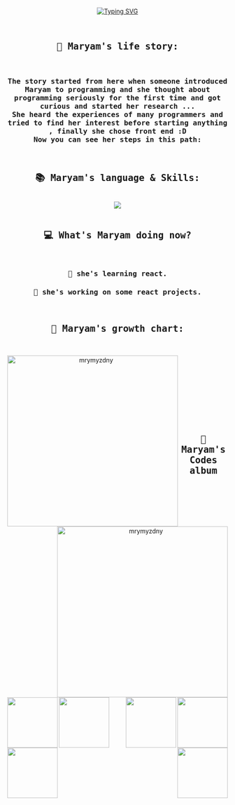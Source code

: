 <div align="center"> 
  <br>
  
[![Typing SVG](https://readme-typing-svg.demolab.com?font=Kdam+Thmor+Pro&size=30&pause=4000&color=2CE8F7&center=true&random=false&width=500&height=70&lines=Here+Is+Maryam's+Coding+Life+%F0%9F%8C%8E)](https://git.io/typing-svg)

  <br>
  
</div>

<h2 align="center"><samp>📖 Maryam's life story:</samp></h2>
<br>
<h3 align="center"><samp>
    The story started from here when someone introduced Maryam to programming and she thought about programming seriously for the first time and got curious and started her    research ...  <br/>
   She heard the experiences of many programmers and tried to find her interest before starting anything , finally she chose front end :D <br/> 
   Now you can see her steps in this path:
</samp></h3>
<br>

<h2 align="center"><samp>📚 Maryam's language & Skills:</samp></h2>
<br>
<div align="center">
  <a href="https://skillicons.dev">
    <img src="https://skillicons.dev/icons?i=js,react,html,css,git,github,vscode" />
  </a>
</div>
<br>

<h2 align="center"><samp>💻 What's Maryam doing now?</samp></h2>
<br>
  <div align="center">
    <h3><span align="center"><samp>🧩 she's learning react.</samp></span></h3>
    <h3><span align="center"><samp>🧩 she's working on some react projects.</samp></span></h3>
  <div>
<br>

<h2 align="center"><samp>🏅 Maryam's growth chart:</samp></h2>
<br>
<p align=center>
  <div align=center>
        <a href="https://github.com/mrymyzdny/github-readme-stats" title="Go to Source">
      <img align="left" width=390 src="https://github-readme-stats.vercel.app/api?username=mrymyzdny&show_icons=true&theme=react&border_color=61dafb&hide_border=true" alt="mrymyzdny" />
    </a>
    <a href="https://github.com/mrymyzdny/github-readme-streak-stats" title="Go to Source">
      <img align="right" width=390 src="https://streak-stats.demolab.com/?user=mrymyzdny&theme=react&border=61dafb&hide_border=true" alt="mrymyzdny" />
      <img/>
    </a>

  </div>
  <br><br><br><br><br><br><br>
</p>
<br>


<h2 align="center"><samp>🎨 Maryam's Codes album</samp></h2>
<br>
<div width="100%" align="center">
  <a align="left" href="https://github.com/mrymyzdny/dashboard-admin" title="dashboard-admin">
    <img align="left" height="115" src="https://github-readme-stats.vercel.app/api/pin/?username=mrymyzdny&repo=dashboard-admin&theme=react&border_color=61dafb&border_radius=10">
  </a>
  <a align="right" href="https://github.com/mrymyzdny/hackthebox.com" title="hackthebox.com">
    <img align="right" height="115" src="https://github-readme-stats.vercel.app/api/pin/?username=mrymyzdny&repo=hackthebox.com&theme=react&border_color=61dafb&border_radius=10">
  </a>
</div>
<br/><br/><br/><br/><br/><br/>
<div width="100%" align="center">
  <a align="left" href="https://github.com/mrymyzdny/fashion-store" title="fashion-store">
    <img align="left" height="115" src="https://github-readme-stats.vercel.app/api/pin/?username=mrymyzdny&repo=fashion-store&theme=react&border_color=61dafb&border_radius=10">
  </a>
  <a align="right" href="https://github.com/mrymyzdny/bmi-calculater" title="bmi-calculater">
    <img align="right" height="115" src="https://github-readme-stats.vercel.app/api/pin/?username=mrymyzdny&repo=bmi-calculater&theme=react&border_color=61dafb&border_radius=10">
  </a>
</div>
<br/><br/><br/><br/><br/><br/>
<div width="100%" align="center">
  <a align="left" href="https://github.com/mrymyzdny/quiz" title="quiz">
    <img align="left" height="115" src="https://github-readme-stats.vercel.app/api/pin/?username=mrymyzdny&repo=quiz&theme=react&border_color=61dafb&border_radius=10">
  </a>
  <a align="right" href="https://github.com/mrymyzdny/weather-app" title="weather-app">
    <img align="right" height="115" src="https://github-readme-stats.vercel.app/api/pin/?username=mrymyzdny&repo=weather-app&theme=react&border_color=61dafb&border_radius=10">
  </a>
</div>

<!--
**mrymyzdny/mrymyzdny** is a ✨ _special_ ✨ repository because its `README.md` (this file) appears on your GitHub profile.

Here are some ideas to get you started:

- 🔭 I’m currently working on ...
- 🌱 I’m currently learning ...
- 👯 I’m looking to collaborate on ...
- 🤔 I’m looking for help with ...
- 💬 Ask me about ...
- 📫 How to reach me: ...
- 😄 Pronouns: ...
- ⚡ Fun fact: ...
-->
